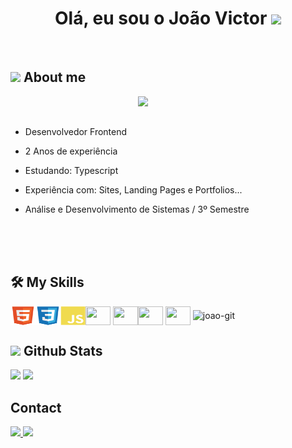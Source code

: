 <h1 align="center">Olá, eu sou o João Victor <img src="https://media.giphy.com/media/hvRJCLFzcasrR4ia7z/giphy.gif" width="35"></h1>

<br>

## <picture><img src = "https://github.com/7oSkaaa/7oSkaaa/blob/main/Images/about_me.gif?raw=true" width = 50px></picture> About me

<picture> <img align="right" src="https://github.com/7oSkaaa/7oSkaaa/blob/main/Images/Right_Side.gif?raw=true" width = 300px></picture>

<br><br>
- Desenvolvedor Frontend

- 2 Anos de experiência

- Estudando: Typescript

- Experiência com: Sites, Landing Pages e Portfolios...

- Análise e Desenvolvimento de Sistemas / 3º Semestre


<br><br><br>

## 🛠️ My Skills

  <img align="center"  height="30" width="40" src="https://raw.githubusercontent.com/devicons/devicon/master/icons/html5/html5-original.svg"><img align="center"  height="30" width="40" src="https://raw.githubusercontent.com/devicons/devicon/master/icons/css3/css3-original.svg"><img align="center"  height="30" width="40" src="https://raw.githubusercontent.com/devicons/devicon/master/icons/javascript/javascript-plain.svg"><img align="center" height="30" width="40" src="https://cdn.jsdelivr.net/gh/devicons/devicon/icons/typescript/typescript-original.svg" />       <img align="center"  height="30" width="40" src="https://cdn.jsdelivr.net/gh/devicons/devicon/icons/react/react-original.svg" /><img align="center"  height="30" width="40" src="https://cdn.jsdelivr.net/gh/devicons/devicon/icons/nodejs/nodejs-original.svg" />
  <img align="center"  height="30" width="40" src="https://cdn.jsdelivr.net/gh/devicons/devicon/icons/sqlite/sqlite-original.svg" />
  <img align="center" height="30" alt="joao-git" width="40" src="https://cdn.jsdelivr.net/gh/devicons/devicon/icons/git/git-original.svg"/>         


## <picture> <img src = "https://github.com/7oSkaaa/7oSkaaa/blob/main/Images/Statistics.gif?raw=true" width = 50px> </picture> Github Stats

  <img height="150" src="https://streak-stats.demolab.com/?user=Dev-JoaoVictor&theme=prussian"/> <img height="150" src="https://github-readme-stats.vercel.app/api/top-langs/?username=dev-joaovictor&layout=donut&langs_count=7&theme=prussian"/>  
 
 
## Contact

<a href="mailto:joaoliveira.contato@hotmail.com">
<img src="https://img.shields.io/badge/-Gmail-%23333?style=for-the-badge&logo=gmail&logoColor=white" target="_blank">
</a>
<a href="https://www.linkedin.com/in/dev-joaovictor" target="_blank">
<img src="https://img.shields.io/badge/-LinkedIn-%230077B5?style=for-the-badge&logo=linkedin&logoColor=white" target="_blank">
</a>
